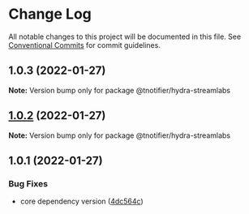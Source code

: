 # Change Log

All notable changes to this project will be documented in this file.
See [Conventional Commits](https://conventionalcommits.org) for commit guidelines.

## 1.0.3 (2022-01-27)

**Note:** Version bump only for package @tnotifier/hydra-streamlabs





## [1.0.2](https://github.com/tnotifier/hydra/compare/@tnotifier/hydra-streamlabs@1.0.1...@tnotifier/hydra-streamlabs@1.0.2) (2022-01-27)

**Note:** Version bump only for package @tnotifier/hydra-streamlabs





## 1.0.1 (2022-01-27)


### Bug Fixes

* core dependency version ([4dc564c](https://github.com/tnotifier/hydra/commit/4dc564cbff42c3780f0b32d1867a7dce97b27a28))
